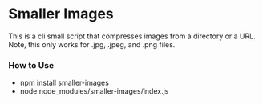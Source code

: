 # Smaller Images
This is a cli small script that compresses images from a directory or a URL. Note, this only works for .jpg, .jpeg, and .png files.

### How to Use
* npm install smaller-images
* node node_modules/smaller-images/index.js
